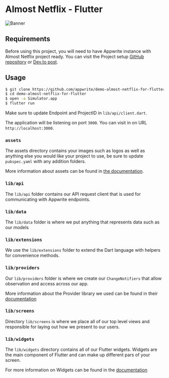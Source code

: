 # Almost Netflix - Flutter


![Banner](readme_banner.png)

## Requirements

Before using this project, you will need to have Appwrite instance with Almost Netflix project ready. You can visit the Project setup [GitHub repository](https://github.com/Meldiron/almost-netflix-project-setup) or [Dev.to post](https://dev.to/appwrite/did-we-just-build-a-netflix-clone-with-appwrite-28ok).

## Usage

```bash
$ git clone https://github.com/appwrite/demo-almost-netflix-for-flutter.git
$ cd demo-almost-netflix-for-flutter
$ open -a Simulator.app
$ flutter run
```

Make sure to update Endpoint and ProjectID in `lib/api/client.dart`.

The application will be listening on port `3000`. You can visit in on URL `http://localhost:3000`.


### `assets`

The assets directory contains your images such as logos as well as anything else you would like your project to use, be sure to update `pubspec.yaml` with any addition folders.

More information about assets can be found in [the documentation](https://docs.flutter.dev/development/ui/assets-and-images).

### `lib/api`

The `lib/api` folder contains our API request client that is used for communicating with Appwrite endpoints.

### `lib/data`

The `lib/data` folder is where we put anything that represents data such as our models

### `lib/extensions`

We use the `lib/extensions` folder to extend the Dart language with helpers for convenience methods.

### `lib/providers`

Our `lib/providers` folder is where we create our `ChangeNotifiers` that allow observation and access across our app.

More information about the Provider library we used can be found in their [documentation](https://pub.dev/packages/provider)

### `lib/screens`

Directory `lib/screens` is where we place all of our top level views and responsible for laying out how we present to our users.

### `lib/widgets`

The `lib/widgets` directory contains all of our Flutter widgets. Widgets are the main component of Flutter and can make up different pars of your screen.

For more information on Widgets can be found in the [documentation](https://docs.flutter.dev/reference/widgets)
